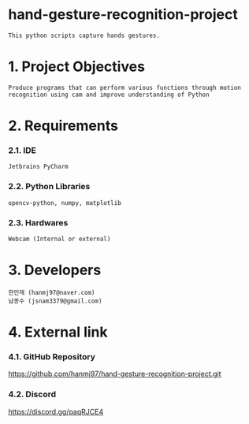 # hand-gesture-recognition-project
    This python scripts capture hands gestures.


# 1. Project Objectives
    Produce programs that can perform various functions through motion recognition using cam and improve understanding of Python


# 2. Requirements

### 2.1. IDE
    Jetbrains PyCharm

### 2.2. Python Libraries
    opencv-python, numpy, matplotlib

### 2.3. Hardwares
    Webcam (Internal or external)


# 3. Developers
    한민재 (hanmj97@naver.com)
    남종수 (jsnam3379@gmail.com)


# 4. External link

### 4.1. GitHub Repository
https://github.com/hanmj97/hand-gesture-recognition-project.git

### 4.2. Discord
https://discord.gg/paqRJCE4

